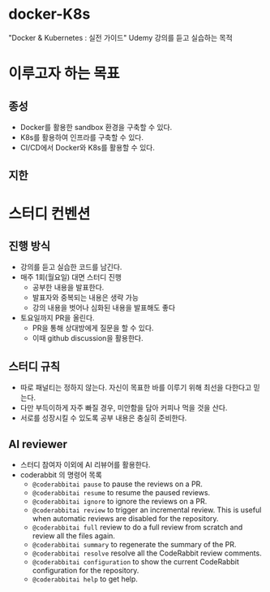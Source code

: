 # docker-K8s
"Docker &amp; Kubernetes : 실전 가이드" Udemy 강의를 듣고 실습하는 목적


# 이루고자 하는 목표

## 종성

- Docker를 활용한 sandbox 환경을 구축할 수 있다.
- K8s를 활용하여 인프라를 구축할 수 있다.
- CI/CD에서 Docker와 K8s를 활용할 수 있다.

## 지한



# 스터디 컨벤션

## 진행 방식

- 강의를 듣고 실습한 코드를 남긴다.
- 매주 1회(월요일) 대면 스터디 진행
    - 공부한 내용을 발표한다.
    - 발표자와 중복되는 내용은 생략 가능
    - 강의 내용을 벗어나 심화된 내용을 발표해도 좋다
- 토요일까지 PR을 올린다.
    - PR을 통해 상대방에게 질문을 할 수 있다.
    - 이때 github discussion을 활용한다.

## 스터디 규칙

- 따로 패널티는 정하지 않는다. 자신이 목표한 바를 이루기 위해 최선을 다한다고 믿는다.
- 다만 부득이하게 자주 빠질 경우, 미안함을 담아 커피나 먹을 것을 산다.
- 서로를 성장시킬 수 있도록 공부 내용은 충실히 준비한다.
 
## AI reviewer

- 스터디 참여자 이외에 AI 리뷰어를 활용한다.
- coderabbit 의 명령어 목록
  - `@coderabbitai pause` to pause the reviews on a PR.
  - `@coderabbitai resume` to resume the paused reviews.
  - `@coderabbitai ignore` to ignore the reviews on a PR.
  - `@coderabbitai review` to trigger an incremental review. This is useful when automatic reviews are disabled for the repository.
  - `@coderabbitai full` review to do a full review from scratch and review all the files again.
  - `@coderabbitai summary` to regenerate the summary of the PR.
  - `@coderabbitai resolve` resolve all the CodeRabbit review comments.
  - `@coderabbitai configuration` to show the current CodeRabbit configuration for the repository.
  - `@coderabbitai help` to get help. 